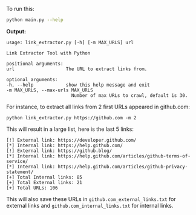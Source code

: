 To run this:

```bash
python main.py --help
```

**Output:**

```
usage: link_extractor.py [-h] [-m MAX_URLS] url

Link Extractor Tool with Python

positional arguments:
url                   The URL to extract links from.

optional arguments:
-h, --help            show this help message and exit
-m MAX_URLS, --max-urls MAX_URLS
                        Number of max URLs to crawl, default is 30.
```

For instance, to extract all links from 2 first URLs appeared in github.com:

```
python link_extractor.py https://github.com -m 2
```

This will result in a large list, here is the last 5 links:

```
[!] External link: https://developer.github.com/
[*] Internal link: https://help.github.com/
[!] External link: https://github.blog/
[*] Internal link: https://help.github.com/articles/github-terms-of-service/
[*] Internal link: https://help.github.com/articles/github-privacy-statement/
[+] Total Internal links: 85
[+] Total External links: 21
[+] Total URLs: 106
```

This will also save these URLs in `github.com_external_links.txt` for external links and `github.com_internal_links.txt` for internal links.
